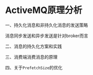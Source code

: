 # ActiveMQ原理分析

一、持久化消息和非持久化消息的发送策略

消息同步发送和异步发送是针对broker而言




二、消息的持久化方案和实践

三、消费端消费消息的原理

四、关于`PrefetchSize`的优化